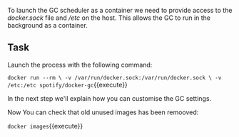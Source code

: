 To launch the GC scheduler as a container we need to provide access to the _docker.sock_ file and _/etc_ on the host. This allows the GC to run in the background as a container. 

## Task

Launch the process with the following command:

`docker run --rm \
   -v /var/run/docker.sock:/var/run/docker.sock \
   -v /etc:/etc spotify/docker-gc`{{execute}}

In the next step we'll explain how you can customise the GC settings.

Now You can check that old unused images has been remooved:

`docker images`{{execute}}
